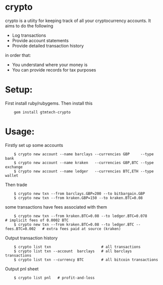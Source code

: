 crypto
======

crypto is a utiity for keeping track of all your cryptocurrency accounts. It aims to do the following

* Log transactions
* Provide account statements
* Provide detailed transaction history

in order that:

* You understand where your money is
* You can provide records for tax purposes


Setup:
======

First install ruby/rubygems. Then install this

```
    gem install gtmtech-crypto
```


Usage:
======

Firstly set up some accounts

```
    $ crypto new account --name barclays --currencies GBP     --type bank
    $ crypto new account --name kraken   --currencies GBP,BTC --type exchange
    $ crypto new account --name ledger   --currencies BTC,ETH --type wallet
```

Then trade

```
    $ crypto new txn --from barclays.GBP=200 --to bitbargain.GBP
    $ crypto new txn --from kraken.GBP=150 --to kraken.BTC=0.08
```

some transactions have fees associated with them

```
    $ crypto new txn --from kraken.BTC=0.08 --to ledger.BTC=0.078              # implicit fees of 0.0002 BTC
    $ crypto new txn --from kraken.BTC=0.08 --to ledger.BTC --fees.BTC=0.002   # extra fees paid at source (kraken)
```

Output transaction history

```
    $ crypto list txn                       # all transactions
    $ crypto list txn --account  barclays   # all barclays transactions
    $ crypto list txn --currency BTC        # all bitcoin transactions
```

Output pnl sheet

```
    $ crypto list pnl   # profit-and-loss
```
 


